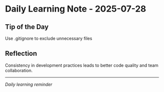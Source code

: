 # Daily Learning Note - 2025-07-28

## Tip of the Day
Use .gitignore to exclude unnecessary files

## Reflection
Consistency in development practices leads to better code quality and team collaboration.

---
*Daily learning reminder*
